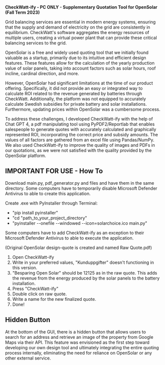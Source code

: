 **CheckWatt-ify - PC ONLY - Supplementary Quotation Tool for OpenSolar (Fall Term 2023)**

Grid balancing services are essential in modern energy systems, ensuring that the supply and demand of electricity on the grid are consistently in equilibrium. CheckWatt's software aggregates the energy resources of multiple users, creating a virtual power plant that can provide these critical balancing services to the grid.

OpenSolar is a free and widely used quoting tool that we initially found valuable as a startup, primarily due to its intuitive and efficient design features. These features allow for the calculation of the yearly production value of solar panels, taking into account factors such as solar hours, roof incline, cardinal direction, and more.

However, OpenSolar had significant limitations at the time of our product offering. Specifically, it did not provide an easy or integrated way to calculate ROI related to the revenue generated by batteries through CheckWatt. Additionally, the platform was not equipped to accurately calculate Swedish subsidies for private battery and solar installations. Furthermore, updating prices within OpenSolar was a cumbersome process.

To address these challenges, I developed CheckWatt-ify with the help of Chat GPT 4, a pdf manipulating tool using PyPDF2/Reportlab that enables salespeople to generate quotes with accurately calculated and graphically represented ROI, incorporating the correct price and subsidy amounts. The values of all factors are gathered from an excel file using Pandas/NumPy. We also used CheckWatt-ify to improve the quality of images and PDFs in our quotations, as we were not satisfied with the quality provided by the OpenSolar platform.


**IMPORTANT FOR USE - How To**
------------------------------
Download main.py, pdf_generator.py and files and have them in the same directory.
Some computers have to temporarily disable Microsoft Defender Antivirus to able to create this application.

Create .exe with PyInstaller through Terminal:
- "pip install pyinstaller"
- "cd "path_to_your_project_directory"
- "pyinstaller --onefile --windowed --icon=solarchoice.ico main.py"

Some computers have to add CheckWatt-ify as an exception to their Microsoft Defender Antivirus to able to execute the application.

(Original OpenSolar design-quote is created and named Raw Quote.pdf)
1. Open CheckWatt-ify
2. Write in your preferred values, "Kunduppgifter" doesn't functioning in this version.
3. "Besparing Open Solar" should be 12125 as in the raw quote. This adds the revenue from the energy produced by the solar panels to the battery installation.
4. Press "CheckWatt-ify"
5. Double click on raw quote.
6. Write a name for the new finalized quote.
7. Done!


Hidden Button
-------------
At the bottom of the GUI, there is a hidden button that allows users to search for an address and retrieve an image of the property from Google Maps via their API. This feature was envisioned as the first step toward developing our own design tool and ultimately integrating the entire quoting process internally, eliminating the need for reliance on OpenSolar or any other external service.
